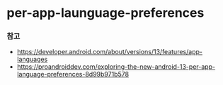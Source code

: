 # per-app-launguage-preferences

### 참고
- https://developer.android.com/about/versions/13/features/app-languages
- https://proandroiddev.com/exploring-the-new-android-13-per-app-language-preferences-8d99b971b578
